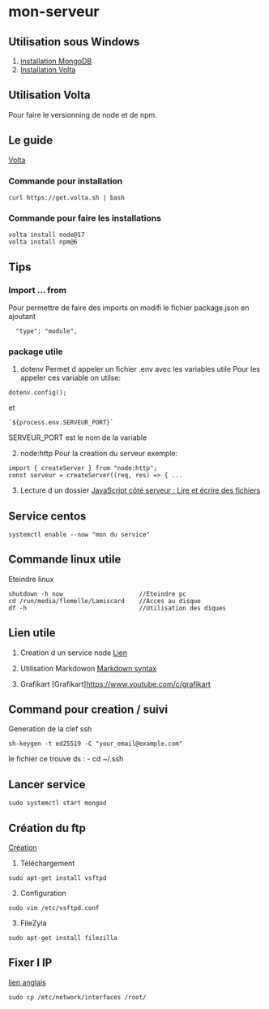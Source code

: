 # mon-serveur
## Utilisation sous Windows
1. [installation MongoDB](https://www.mongodb.com/try/download/community)
2. [Installation Volta](https://github.com/volta-cli/volta/releases/download/v1.1.0/volta-1.1.0-windows-x86_64.msi)

## Utilisation Volta
Pour faire le versionning de node et de npm.
## Le guide
[Volta](https://docs.volta.sh/guide/getting-started)

### Commande pour installation
```
curl https://get.volta.sh | bash
```
### Commande pour faire les installations
```
volta install node@17
volta install npm@6
```

## Tips
### Import ... from

Pour permettre de faire des imports on modifi le fichier package.json en ajoutant
```
  "type": "module",
```
### package utile
1. dotenv
Permet d appeler un fichier .env avec les variables utile
Pour les appeler ces variable on utilse:
```
dotenv.config();
```
et 
```
`${process.env.SERVEUR_PORT}`
```
SERVEUR_PORT est le nom de la variable

2. node:http
Pour la creation du serveur
exemple:
```
import { createServer } from "node:http";
const serveur = createServer((req, res) => { ...
```

3. Lecture d un dossier
[JavaScript côté serveur : Lire et écrire des fichiers](https://www.youtube.com/watch?v=cT6b6_XzFmI&t=1134s)

## Service centos
```
systemctl enable --now "mon du service"
```
## Commande linux utile

Eteindre linux
```
shutdown -h now                     //Eteindre pc
cd /run/media/flemelle/Lamiscard    //Acces au disque
df -h                               //Utilisation des diques

```
## Lien utile

1. Creation d un service node
[Lien](https://nodesource.com/blog/running-your-node-js-app-with-systemd-part-1/)

2. Utilisation Markdowon
[Markdown syntax](https://www.markdownguide.org/basic-syntax/)

3. Grafikart
[Grafikart]https://www.youtube.com/c/grafikart

## Command pour creation / suivi 
Generation de la clef ssh
```
sh-keygen -t ed25519 -C "your_email@example.com"
```
le fichier ce trouve ds : - cd ~/.ssh

## Lancer service 
```
sudo systemctl start mongod
```
## Création du ftp
[Création](https://fr.wikihow.com/configurer-un-serveur-FTP-sous-Ubuntu-Linux)
1. Téléchargement
```
sudo apt-get install vsftpd
```
2. Configuration
```
sudo vim /etc/vsftpd.conf
```
3. FileZyla
```console
sudo apt-get install filezilla

```

## Fixer l IP

[lien anglais](https://www.cyberciti.biz/faq/add-configure-set-up-static-ip-address-on-debianlinux/)
```
sudo cp /etc/network/interfaces /root/
```